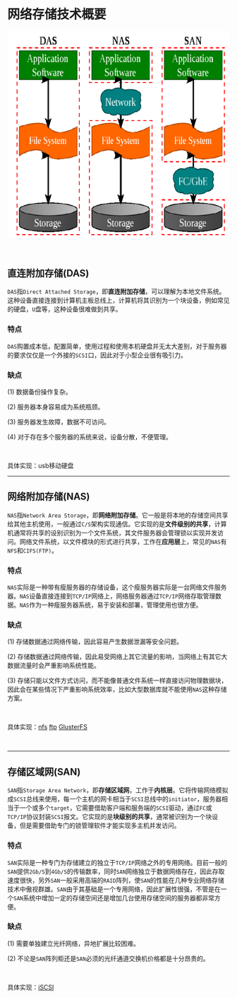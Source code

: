 # 网络存储技术概要

![类型](assets/net-img-类型-20240515111519-6nrz2w9.png)

‍

## 直连附加存储(DAS)

​`DAS`​指`Direct Attached Storage`​，即**直连附加存储**，可以理解为本地文件系统。这种设备直接连接到计算机主板总线上，计算机将其识别为一个块设备，例如常见的硬盘，`U`​盘等，这种设备很难做到共享。

### **特点**

​`DAS`​购置成本低，配置简单，使用过程和使用本机硬盘并无太大差别，对于服务器的要求仅仅是一个外接的`SCSI`​口，因此对于小型企业很有吸引力。

### **缺点**

(1) 数据备份操作复杂。

(2) 服务器本身容易成为系统瓶颈。

(3) 服务器发生故障，数据不可访问。

(4) 对于存在多个服务器的系统来说，设备分散，不便管理。

‍

具体实现：usb移动硬盘

---

## 网络附加存储(NAS)

​`NAS`​指`Network Area Storage`​，即**网络附加存储**。它一般是将本地的存储空间共享给其他主机使用，一般通过`C/S`​架构实现通信。它实现的是**文件级别的共享**，计算机通常将共享的设别识别为一个文件系统，其文件服务器会管理锁以实现并发访问。网络文件系统，以文件模块的形式进行共享，工作在**应用层**上，常见的`NAS`​有`NFS`​和`CIFS(FTP)`​。

### **特点**

​`NAS`​实际是一种带有瘦服务器的存储设备，这个瘦服务器实际是一台网络文件服务器。`NAS`​设备直接连接到`TCP/IP`​网络上，网络服务器通过`TCP/IP`​网络存取管理数据。`NAS`​作为一种瘦服务器系统，易于安装和部署，管理使用也很方便。

### **缺点**

(1) 存储数据通过网络传输，因此容易产生数据泄漏等安全问题。

(2) 存储数据通过网络传输，因此易受网络上其它流量的影响，当网络上有其它大数据流量时会严重影响系统性能。

(3) 存储只能以文件方式访问，而不能像普通文件系统一样直接访问物理数据块，因此会在某些情况下严重影响系统效率，比如大型数据库就不能使用`NAS`​这种存储方案。

‍

具体实现：[nfs](nfs.md)  [ftp](ftp.md)  [GlusterFS](GlusterFS.md)

‍

---

## 存储区域网(SAN)

​`SAN`​指`Storage Area Network`​，即**存储区域网**，工作于**内核层**。它将传输网络模拟成`SCSI`​总线来使用，每一个主机的网卡相当于`SCSI`​总线中的`initiator`​，服务器相当于一个或多个`target`​，它需要借助客户端和服务端的`SCSI`​驱动，通过`FC`​或`TCP/IP`​协议封装`SCSI`​报文。它实现的是**块级别的共享**，通常被识别为一个块设备，但是需要借助专门的锁管理软件才能实现多主机并发访问。

### **特点**

​`SAN`​实际是一种专门为存储建立的独立于`TCP/IP`​网络之外的专用网络。目前一般的`SAN`​提供`2Gb/S`​到`4Gb/S`​的传输数率，同时`SAN`​网络独立于数据网络存在，因此存取速度很快，另外`SAN`​一般采用高端的`RAID`​阵列，使`SAN`​的性能在几种专业网络存储技术中傲视群雄。`SAN`​由于其基础是一个专用网络，因此扩展性很强，不管是在一个`SAN`​系统中增加一定的存储空间还是增加几台使用存储空间的服务器都非常方便。

### **缺点**

(1) 需要单独建立光纤网络，异地扩展比较困难。

(2) 不论是`SAN`​阵列柜还是`SAN`​必须的光纤通道交换机价格都是十分昂贵的。

‍

具体实现：[iSCSI](iSCSI.md)

